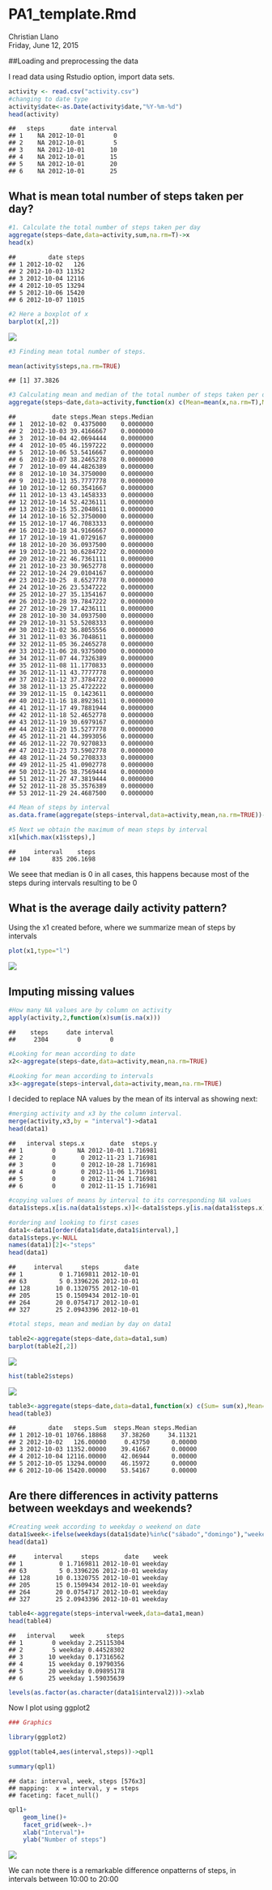 # PA1_template.Rmd
Christian Llano  
Friday, June 12, 2015  


##Loading and preprocessing the data

I read data using Rstudio option, import data sets.

```r
activity <- read.csv("activity.csv")
#changing to date type
activity$date<-as.Date(activity$date,"%Y-%m-%d")
head(activity)
```

```
##   steps       date interval
## 1    NA 2012-10-01        0
## 2    NA 2012-10-01        5
## 3    NA 2012-10-01       10
## 4    NA 2012-10-01       15
## 5    NA 2012-10-01       20
## 6    NA 2012-10-01       25
```

## What is mean total number of steps taken per day?



```r
#1. Calculate the total number of steps taken per day
aggregate(steps~date,data=activity,sum,na.rm=T)->x
head(x)
```

```
##         date steps
## 1 2012-10-02   126
## 2 2012-10-03 11352
## 3 2012-10-04 12116
## 4 2012-10-05 13294
## 5 2012-10-06 15420
## 6 2012-10-07 11015
```

```r
#2 Here a boxplot of x 
barplot(x[,2])
```

![](PA1_template_files/figure-html/unnamed-chunk-2-1.png) 

```r
#3 Finding mean total number of steps.

mean(activity$steps,na.rm=TRUE)
```

```
## [1] 37.3826
```

```r
#3 Calculating mean and median of the total number of steps taken per day
aggregate(steps~date,data=activity,function(x) c(Mean=mean(x,na.rm=T),Median=median(x,na.rm=T)))
```

```
##          date steps.Mean steps.Median
## 1  2012-10-02  0.4375000    0.0000000
## 2  2012-10-03 39.4166667    0.0000000
## 3  2012-10-04 42.0694444    0.0000000
## 4  2012-10-05 46.1597222    0.0000000
## 5  2012-10-06 53.5416667    0.0000000
## 6  2012-10-07 38.2465278    0.0000000
## 7  2012-10-09 44.4826389    0.0000000
## 8  2012-10-10 34.3750000    0.0000000
## 9  2012-10-11 35.7777778    0.0000000
## 10 2012-10-12 60.3541667    0.0000000
## 11 2012-10-13 43.1458333    0.0000000
## 12 2012-10-14 52.4236111    0.0000000
## 13 2012-10-15 35.2048611    0.0000000
## 14 2012-10-16 52.3750000    0.0000000
## 15 2012-10-17 46.7083333    0.0000000
## 16 2012-10-18 34.9166667    0.0000000
## 17 2012-10-19 41.0729167    0.0000000
## 18 2012-10-20 36.0937500    0.0000000
## 19 2012-10-21 30.6284722    0.0000000
## 20 2012-10-22 46.7361111    0.0000000
## 21 2012-10-23 30.9652778    0.0000000
## 22 2012-10-24 29.0104167    0.0000000
## 23 2012-10-25  8.6527778    0.0000000
## 24 2012-10-26 23.5347222    0.0000000
## 25 2012-10-27 35.1354167    0.0000000
## 26 2012-10-28 39.7847222    0.0000000
## 27 2012-10-29 17.4236111    0.0000000
## 28 2012-10-30 34.0937500    0.0000000
## 29 2012-10-31 53.5208333    0.0000000
## 30 2012-11-02 36.8055556    0.0000000
## 31 2012-11-03 36.7048611    0.0000000
## 32 2012-11-05 36.2465278    0.0000000
## 33 2012-11-06 28.9375000    0.0000000
## 34 2012-11-07 44.7326389    0.0000000
## 35 2012-11-08 11.1770833    0.0000000
## 36 2012-11-11 43.7777778    0.0000000
## 37 2012-11-12 37.3784722    0.0000000
## 38 2012-11-13 25.4722222    0.0000000
## 39 2012-11-15  0.1423611    0.0000000
## 40 2012-11-16 18.8923611    0.0000000
## 41 2012-11-17 49.7881944    0.0000000
## 42 2012-11-18 52.4652778    0.0000000
## 43 2012-11-19 30.6979167    0.0000000
## 44 2012-11-20 15.5277778    0.0000000
## 45 2012-11-21 44.3993056    0.0000000
## 46 2012-11-22 70.9270833    0.0000000
## 47 2012-11-23 73.5902778    0.0000000
## 48 2012-11-24 50.2708333    0.0000000
## 49 2012-11-25 41.0902778    0.0000000
## 50 2012-11-26 38.7569444    0.0000000
## 51 2012-11-27 47.3819444    0.0000000
## 52 2012-11-28 35.3576389    0.0000000
## 53 2012-11-29 24.4687500    0.0000000
```

```r
#4 Mean of steps by interval
as.data.frame(aggregate(steps~interval,data=activity,mean,na.rm=TRUE))->x1

#5 Next we obtain the maximum of mean steps by interval
x1[which.max(x1$steps),]
```

```
##     interval    steps
## 104      835 206.1698
```

We seee that median is 0 in all cases, this happens because most of the steps during intervals resulting to be 0

## What is the average daily activity pattern?

Using the x1 created before, where we summarize mean of steps by intervals


```r
plot(x1,type="l")
```

![](PA1_template_files/figure-html/unnamed-chunk-3-1.png) 


## Imputing missing values



```r
#How many NA values are by column on activity
apply(activity,2,function(x)sum(is.na(x)))
```

```
##    steps     date interval 
##     2304        0        0
```

```r
#Looking for mean according to date
x2<-aggregate(steps~date,data=activity,mean,na.rm=TRUE)

#Looking for mean according to intervals
x3<-aggregate(steps~interval,data=activity,mean,na.rm=TRUE)
```

I decided to replace NA values by the mean of its interval as showing next:


```r
#merging activity and x3 by the column interval.
merge(activity,x3,by = "interval")->data1
head(data1)
```

```
##   interval steps.x       date  steps.y
## 1        0      NA 2012-10-01 1.716981
## 2        0       0 2012-11-23 1.716981
## 3        0       0 2012-10-28 1.716981
## 4        0       0 2012-11-06 1.716981
## 5        0       0 2012-11-24 1.716981
## 6        0       0 2012-11-15 1.716981
```

```r
#copying values of means by interval to its corresponding NA values
data1$steps.x[is.na(data1$steps.x)]<-data1$steps.y[is.na(data1$steps.x)]

#ordering and looking to first cases
data1<-data1[order(data1$date,data1$interval),]
data1$steps.y<-NULL
names(data1)[2]<-"steps"
head(data1)
```

```
##     interval     steps       date
## 1          0 1.7169811 2012-10-01
## 63         5 0.3396226 2012-10-01
## 128       10 0.1320755 2012-10-01
## 205       15 0.1509434 2012-10-01
## 264       20 0.0754717 2012-10-01
## 327       25 2.0943396 2012-10-01
```

```r
#total steps, mean and median by day on data1

table2<-aggregate(steps~date,data=data1,sum)
barplot(table2[,2])
```

![](PA1_template_files/figure-html/unnamed-chunk-5-1.png) 

```r
hist(table2$steps)
```

![](PA1_template_files/figure-html/unnamed-chunk-5-2.png) 

```r
table3<-aggregate(steps~date,data=data1,function(x) c(Sum= sum(x),Mean=mean(x),Median=median(x)))
head(table3)
```

```
##         date   steps.Sum  steps.Mean steps.Median
## 1 2012-10-01 10766.18868    37.38260     34.11321
## 2 2012-10-02   126.00000     0.43750      0.00000
## 3 2012-10-03 11352.00000    39.41667      0.00000
## 4 2012-10-04 12116.00000    42.06944      0.00000
## 5 2012-10-05 13294.00000    46.15972      0.00000
## 6 2012-10-06 15420.00000    53.54167      0.00000
```


## Are there differences in activity patterns between weekdays and weekends?

```r
#Creating week according to weekday o weekend on date
data1$week<-ifelse(weekdays(data1$date)%in%c("sábado","domingo"),"weekend","weekday")
head(data1)
```

```
##     interval     steps       date    week
## 1          0 1.7169811 2012-10-01 weekday
## 63         5 0.3396226 2012-10-01 weekday
## 128       10 0.1320755 2012-10-01 weekday
## 205       15 0.1509434 2012-10-01 weekday
## 264       20 0.0754717 2012-10-01 weekday
## 327       25 2.0943396 2012-10-01 weekday
```

```r
table4<-aggregate(steps~interval+week,data=data1,mean)
head(table4)
```

```
##   interval    week      steps
## 1        0 weekday 2.25115304
## 2        5 weekday 0.44528302
## 3       10 weekday 0.17316562
## 4       15 weekday 0.19790356
## 5       20 weekday 0.09895178
## 6       25 weekday 1.59035639
```

```r
levels(as.factor(as.character(data1$interval2)))->xlab
```

Now I plot using ggplot2

```r
### Graphics

library(ggplot2)

ggplot(table4,aes(interval,steps))->qpl1

summary(qpl1)
```

```
## data: interval, week, steps [576x3]
## mapping:  x = interval, y = steps
## faceting: facet_null()
```

```r
qpl1+
    geom_line()+
    facet_grid(week~.)+
    xlab("Interval")+
    ylab("Number of steps")
```

![](PA1_template_files/figure-html/unnamed-chunk-7-1.png) 

We can note there is a remarkable difference onpatterns of steps, in intervals between 10:00 to 20:00 

